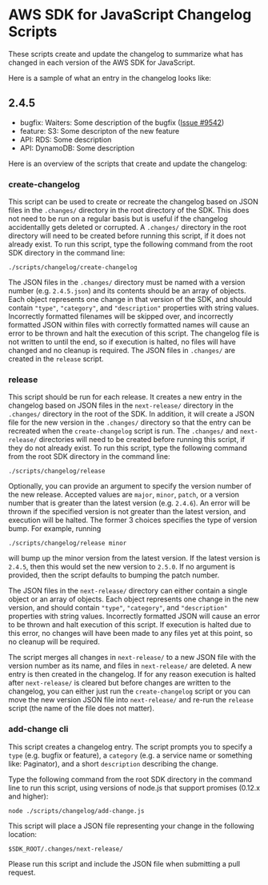 # AWS SDK for JavaScript Changelog Scripts

These scripts create and update the changelog to summarize what has changed in
each version of the AWS SDK for JavaScript.

Here is a sample of what an entry in the changelog looks like:

## 2.4.5
* bugfix: Waiters: Some description of the bugfix ([Issue #9542]())
* feature: S3: Some descripton of the new feature
* API: RDS: Some description
* API: DynamoDB: Some description

Here is an overview of the scripts that create and update the changelog:

### create-changelog

This script can be used to create or recreate the changelog based on JSON files
in the `.changes/` directory in the root directory of the SDK. This does not
need to be run on a regular basis but is useful if the changelog accidentallly
gets deleted or corrupted. A `.changes/` directory in the root directory will
need to be created before running this script, if it does not already exist. To
run this script, type the following command from the root SDK directory in the
command line:
```
./scripts/changelog/create-changelog
```
The JSON files in the `.changes/` directory must be named with a version number
(e.g. `2.4.5.json`) and its contents should be an array of objects. Each object
represents one change in that version of the SDK, and should contain `"type"`,
`"category"`, and `"description"` properties with string values. Incorrectly
formatted filenames will be skipped over, and incorrectly formatted JSON within
files with correctly formatted names will cause an error to be thrown and halt
the execution of this script. The changelog file is not written to until the
end, so if execution is halted, no files will have changed and no cleanup is
required. The JSON files in `.changes/` are created in the `release` script.

### release

This script should be run for each release. It creates a new entry in the
changelog based on JSON files in the `next-release/` directory in the
`.changes/` directory in the root of the SDK. In addition, it will create a
JSON file for the new version in the `.changes/` directory so that the entry
can be recreated when the `create-changelog` script is run. The `.changes/` and
`next-release/` directories will need to be created before running this script,
if they do not already exist. To run this script, type the following command
from the root SDK directory in the command line:
```
./scripts/changelog/release
```
Optionally, you can provide an argument to specify the version number of the
new release. Accepted values are `major`, `minor`, `patch`, or a version number
that is greater than the latest version (e.g. `2.4.6`). An error will be thrown
if the specified version is not greater than the latest version, and execution
will be halted. The former 3 choices specifies the type of version bump. For
example, running
```
./scripts/changelog/release minor
```
will bump up the minor version from the latest version. If the latest version
is `2.4.5`, then this would set the new version to `2.5.0`. If no argument is
provided, then the script defaults to bumping the patch number.

The JSON files in the `next-release/` directory can either contain a single
object or an array of objects. Each object represents one change in the new
version, and should contain `"type"`, `"category"`, and `"description"`
properties with string values. Incorrectly formatted JSON will cause an error
to be thrown and halt execution of this script. If execution is halted due to
this error, no changes will have been made to any files yet at this point, so
no cleanup will be required.

The script merges all changes in `next-release/` to a new JSON file with the
version number as its name, and files in `next-release/` are deleted. A new
entry is then created in the changelog. If for any reason execution is halted
after `next-release/` is cleared but before changes are written to the
changelog, you can either just run the `create-changelog` script or you can
move the new version JSON file into `next-release/` and re-run the `release`
script (the name of the file does not matter).

### add-change cli

This script creates a changelog entry. The script prompts you to
specify a `type` (e.g. bugfix or feature), a `category` (e.g. a service name
or something like: Paginator), and a short `description` describing the change.

Type the following command from the root SDK directory in the command line to
run this script, using versions of node.js that support promises (0.12.x and higher):
```
node ./scripts/changelog/add-change.js
```

This script will place a JSON file representing your change in the following location:
```
$SDK_ROOT/.changes/next-release/
```

Please run this script and include the JSON file when submitting a pull request.